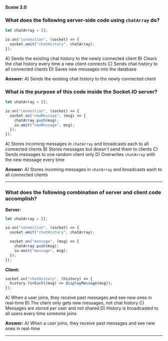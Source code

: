 **Scene 3.0**

### **What does the following server-side code using `chatArray` do?**

```javascript
let chatArray = [];

io.on("connection", (socket) => {
  socket.emit("chatHistory", chatArray);
});
```

A) Sends the existing chat history to the newly connected client
B) Clears the chat history every time a new client connects
C) Sends chat history to all connected clients
D) Saves new messages into the database

**Answer:** A) Sends the existing chat history to the newly connected client

### **What is the purpose of this code inside the Socket.IO server?**

```javascript
let chatArray = [];

io.on("connection", (socket) => {
  socket.on("newMessage", (msg) => {
    chatArray.push(msg);
    io.emit("newMessage", msg);
  });
});
```

A) Stores incoming messages in `chatArray` and broadcasts each to all connected clients
B) Stores messages but doesn't send them to clients
C) Sends messages to one random client only
D) Overwrites `chatArray` with the new message every time

**Answer:** A) Stores incoming messages in `chatArray` and broadcasts each to all connected clients

---

### **What does the following combination of server and client code accomplish?**

**Server:**

```javascript
let chatArray = [];

io.on("connection", (socket) => {
  socket.emit("chatHistory", chatArray);

  socket.on("message", (msg) => {
    chatArray.push(msg);
    io.emit("message", msg);
  });
});
```

**Client:**

```javascript
socket.on("chatHistory", (history) => {
  history.forEach((msg) => displayMessage(msg));
});
```

A) When a user joins, they receive past messages and see new ones in real-time
B) The client only gets new messages, not chat history
C) Messages are stored per user and not shared
D) History is broadcasted to all users every time someone joins

**Answer:** A) When a user joins, they receive past messages and see new ones in real-time

---
